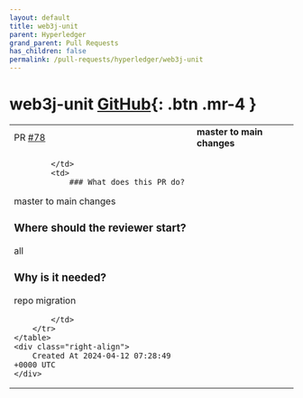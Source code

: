 ```yaml
---
layout: default
title: web3j-unit
parent: Hyperledger
grand_parent: Pull Requests
has_children: false
permalink: /pull-requests/hyperledger/web3j-unit
---
```


# web3j-unit <span class="fs-3 right-align">[GitHub](https://github.com/hyperledger/web3j-unit){: .btn .mr-4 }</span>


<div>
    <table>
        <tr>
            <td>
                PR <a href="https://github.com/hyperledger/web3j-unit/pull/78" class=".btn">#78</a>
            </td>
            <td>
                <b>
                    master to main changes
                </b>
            </td>
        </tr>
        <tr>
            <td>
                
            </td>
            <td>
                ### What does this PR do?
master to main changes

### Where should the reviewer start?
all

### Why is it needed?
repo migration


            </td>
        </tr>
    </table>
    <div class="right-align">
        Created At 2024-04-12 07:28:49 +0000 UTC
    </div>
</div>

